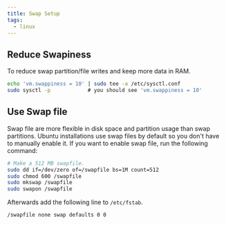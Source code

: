 ```yaml
---
title: Swap Setup
tags:
  - linux
---
```


## Reduce Swapiness

To reduce swap partition/file writes and keep more data in RAM.

```sh
echo 'vm.swappiness = 10' | sudo tee -a /etc/sysctl.conf
sudo sysctl -p            # you should see 'vm.swappiness = 10'
```
## Use Swap file

Swap file are more flexible in disk space and partition usage than swap partitions. Ubuntu installations use swap files by default so you don't have to manually enable it. If you want to enable swap file, run the following command:

```sh
# Make a 512 MB swapfile.
sudo dd if=/dev/zero of=/swapfile bs=1M count=512
sudo chmod 600 /swapfile
sudo mkswap /swapfile
sudo swapon /swapfile
```

Afterwards add the following line to `/etc/fstab`.

```txt title=/etc/fstab
/swapfile none swap defaults 0 0
```